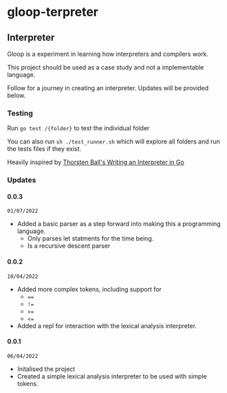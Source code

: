 # gloop-terpreter

## Interpreter
Gloop is a experiment in learning how interpreters and compilers work.

This project should be used as a case study and not a implementable language.

Follow for a journey in creating an interpreter. Updates will be provided below.

### Testing
Run `go test /{folder}` to test the individual folder

You can also run `sh ./test_runner.sh` which will explore all folders and run the tests files if they exist.

Heavily inspired by [Thorsten Ball's Writing an Interpreter in Go](https://interpreterbook.com/)

### Updates

#### 0.0.3
`01/07/2022`
- Added a basic parser as a step forward into making this a programming language.
  - Only parses let statments for the time being.
  - Is a recursive descent parser

#### 0.0.2
`10/04/2022`
- Added more complex tokens, including support for
  - `==`
  - `!=`
  - `>=`
  - `<=`
- Added a repl for interaction with the lexical analysis interpreter.
#### 0.0.1
`06/04/2022`
- Initalised the project
- Created a simple lexical analysis interpreter to be used with simple tokens.